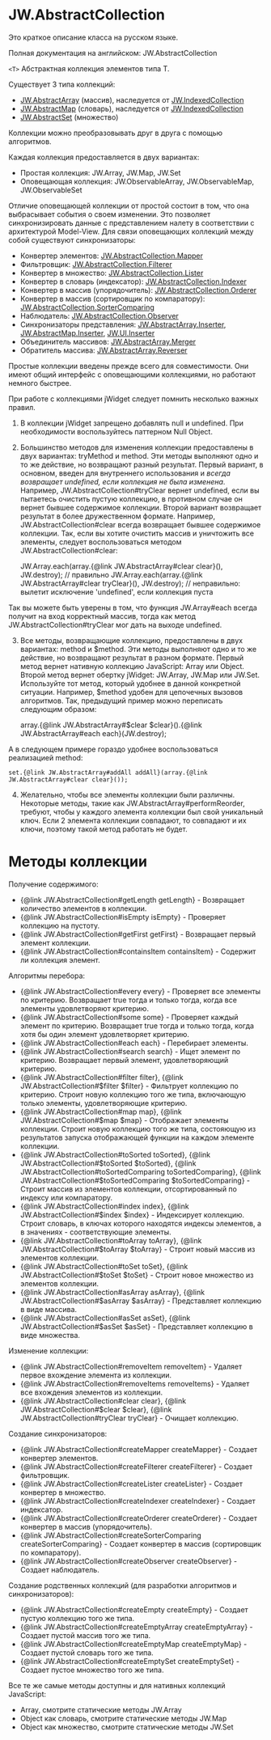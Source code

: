 ﻿# JW.AbstractCollection

Это краткое описание класса на русском языке.

Полная документация на английском: JW.AbstractCollection

`<T>` Абстрактная коллекция элементов типа T.

Существует 3 типа коллекций:

- [JW.AbstractArray](#!/guide/rujwabstractarray) (массив), наследуется от [JW.IndexedCollection](#!/guide/rujwindexedcollection)
- [JW.AbstractMap](#!/guide/rujwabstractmap) (словарь), наследуется от [JW.IndexedCollection](#!/guide/rujwindexedcollection)
- [JW.AbstractSet](#!/guide/rujwabstractset) (множество)

Коллекции можно преобразовывать друг в друга с помощью алгоритмов.

Каждая коллекция предоставляется в двух вариантах:

- Простая коллекция: JW.Array, JW.Map, JW.Set
- Оповещающая коллекция: JW.ObservableArray, JW.ObservableMap, JW.ObservableSet

Отличие оповещающей коллекции от простой состоит в том, что она выбрасывает события о своем изменении. Это позволяет
синхронизировать данные с представлением налету в соответствии с архитектурой Model-View. Для связи оповещающих
коллекций между собой существуют синхронизаторы:

- Конвертер элементов: [JW.AbstractCollection.Mapper](#!/guide/rujwabstractcollectionmapper)
- Фильтровщик: [JW.AbstractCollection.Filterer](#!/guide/rujwabstractcollectionfilterer)
- Конвертер в множество: [JW.AbstractCollection.Lister](#!/guide/rujwabstractcollectionlister)
- Конвертер в словарь (индексатор): [JW.AbstractCollection.Indexer](#!/guide/rujwabstractcollectionindexer)
- Конвертер в массив (упорядочитель): [JW.AbstractCollection.Orderer](#!/guide/rujwabstractcollectionorderer)
- Конвертер в массив (сортировщик по компаратору): [JW.AbstractCollection.SorterComparing](#!/guide/rujwabstractcollectionsortercomparing)
- Наблюдатель: [JW.AbstractCollection.Observer](#!/guide/rujwabstractcollectionobserver)
- Синхронизаторы представления: [JW.AbstractArray.Inserter](#!/guide/rujwabstractarrayinserter), [JW.AbstractMap.Inserter](#!/guide/rujwabstractmapinserter), [JW.UI.Inserter](#!/guide/rujwuiinserter)
- Объединитель массивов: [JW.AbstractArray.Merger](#!/guide/rujwabstractarraymerger)
- Обратитель массива: [JW.AbstractArray.Reverser](#!/guide/rujwabstractarrayreverser)

Простые коллекции введены прежде всего для совместимости. Они имеют общий интерфейс с оповещающими коллекциями,
но работают немного быстрее.

При работе с коллекциями jWidget следует помнить несколько важных правил.

1) В коллекции jWidget запрещено добавлять null и undefined. При необходимости воспользуйтесь паттерном Null Object.

2) Большинство методов для изменения коллекции предоставлены в двух вариантах: tryMethod и method. Эти методы
выполняют одно и то же действие, но возвращают разный результат. Первый вариант, в основном, введен для внутреннего
использования и <em>всегда возвращает undefined, если коллекция не была изменена</em>. Например, JW.AbstractCollection#tryClear вернет
undefined, если вы пытаетесь очистить пустую коллекцию, в противном случае он вернет бывшее содержимое коллекции.
Второй вариант возвращает результат в более дружественном формате. Например, JW.AbstractCollection#clear всегда возвращает бывшее
содержимое коллекции. Так, если вы хотите очистить массив и уничтожить все элементы, следует воспользоваться
методом JW.AbstractCollection#clear:

    JW.Array.each(array.{@link JW.AbstractArray#clear clear}(), JW.destroy); // правильно
    JW.Array.each(array.{@link JW.AbstractArray#clear tryClear}(), JW.destroy); // неправильно: вылетит исключение 'undefined', если коллекция пуста

Так вы можете быть уверены в том, что функция JW.Array#each всегда получит на вход корректный массив, тогда как
метод JW.AbstractCollection#tryClear мог дать на выходе undefined.

3) Все методы, возвращающие коллекцию, предоставлены в двух вариантах: method и $method. Эти методы выполняют одно и
то же действие, но возвращают результат в разном формате. Первый метод вернет нативную коллекцию JavaScript: Array
или Object. Второй метод вернет обертку jWidget: JW.Array, JW.Map или JW.Set. Используйте тот метод, который
удобнее в данной конкретной ситуации. Например, $method удобен для цепочечных вызовов алгоритмов. Так, предыдущий
пример можно переписать следующим образом:

    array.{@link JW.AbstractArray#$clear $clear}().{@link JW.AbstractArray#each each}(JW.destroy);

А в следующем примере гораздо удобнее воспользоваться реализацией method:

    set.{@link JW.AbstractArray#addAll addAll}(array.{@link JW.AbstractArray#clear clear}());

4) Желательно, чтобы все элементы коллекции были различны. Некоторые методы, такие как
JW.AbstractArray#performReorder, требуют, чтобы у каждого элемента коллекции был свой уникальный ключ. Если 2
элемента коллекции совпадают, то совпадают и их ключи, поэтому такой метод работать не будет.

# Методы коллекции

Получение содержимого:

- {@link JW.AbstractCollection#getLength getLength} - Возвращает количество элементов в коллекции.
- {@link JW.AbstractCollection#isEmpty isEmpty} - Проверяет коллекцию на пустоту.
- {@link JW.AbstractCollection#getFirst getFirst} - Возвращает первый элемент коллекции.
- {@link JW.AbstractCollection#containsItem containsItem} - Содержит ли коллекция элемент.

Алгоритмы перебора:

- {@link JW.AbstractCollection#every every} - Проверяет все элементы по критерию.
Возвращает true тогда и только тогда, когда все элементы удовлетворяют критерию.
- {@link JW.AbstractCollection#some some} - Проверяет каждый элемент по критерию.
Возвращает true тогда и только тогда, когда хотя бы один элемент удовлетворяет критерию.
- {@link JW.AbstractCollection#each each} - Перебирает элементы.
- {@link JW.AbstractCollection#search search} - Ищет элемент по критерию.
Возвращает первый элемент, удовлетворяющий критерию.
- {@link JW.AbstractCollection#filter filter}, {@link JW.AbstractCollection#$filter $filter} - Фильтрует коллекцию по критерию.
Строит новую коллекцию того же типа, включающую только элементы, удовлетворяющие критерию.
- {@link JW.AbstractCollection#map map}, {@link JW.AbstractCollection#$map $map} - Отображает элементы коллекции.
Строит новую коллекцию того же типа, состояющую из результатов запуска отображающей функции на каждом элементе
коллекции.
- {@link JW.AbstractCollection#toSorted toSorted}, {@link JW.AbstractCollection#$toSorted $toSorted}, {@link JW.AbstractCollection#toSortedComparing toSortedComparing}, {@link JW.AbstractCollection#$toSortedComparing $toSortedComparing} -
Строит массив из элементов коллекции, отсортированный по индексу
или компаратору.
- {@link JW.AbstractCollection#index index}, {@link JW.AbstractCollection#$index $index} - Индексирует коллекцию.
Строит словарь, в ключах которого находятся индексы элементов, а в значениях - соответствующие элементы.
- {@link JW.AbstractCollection#toArray toArray}, {@link JW.AbstractCollection#$toArray $toArray} - Строит новый массив из элементов коллекции.
- {@link JW.AbstractCollection#toSet toSet}, {@link JW.AbstractCollection#$toSet $toSet} - Строит новое множество из элементов коллекции.
- {@link JW.AbstractCollection#asArray asArray}, {@link JW.AbstractCollection#$asArray $asArray} - Представляет коллекцию в виде массива.
- {@link JW.AbstractCollection#asSet asSet}, {@link JW.AbstractCollection#$asSet $asSet} - Представляет коллекцию в виде множества.

Изменение коллекции:

- {@link JW.AbstractCollection#removeItem removeItem} - Удаляет первое вхождение элемента из коллекции.
- {@link JW.AbstractCollection#removeItems removeItems} - Удаляет все вхождения элементов из коллекции.
- {@link JW.AbstractCollection#clear clear}, {@link JW.AbstractCollection#$clear $clear}, {@link JW.AbstractCollection#tryClear tryClear} - Очищает коллекцию.

Создание синхронизаторов:

- {@link JW.AbstractCollection#createMapper createMapper} - Создает конвертер элементов.
- {@link JW.AbstractCollection#createFilterer createFilterer} - Создает фильтровщик.
- {@link JW.AbstractCollection#createLister createLister} - Создает конвертер в множество.
- {@link JW.AbstractCollection#createIndexer createIndexer} - Создает индексатор.
- {@link JW.AbstractCollection#createOrderer createOrderer} - Создает конвертер в массив (упорядочитель).
- {@link JW.AbstractCollection#createSorterComparing createSorterComparing} - Создает конвертер в массив (сортировщик по компаратору).
- {@link JW.AbstractCollection#createObserver createObserver} - Создает наблюдатель.

Создание родственных коллекций (для разработки алгоритмов и синхронизаторов):

- {@link JW.AbstractCollection#createEmpty createEmpty} - Создает пустую коллекцию того же типа.
- {@link JW.AbstractCollection#createEmptyArray createEmptyArray} - Создает пустой массив того же типа.
- {@link JW.AbstractCollection#createEmptyMap createEmptyMap} - Создает пустой словарь того же типа.
- {@link JW.AbstractCollection#createEmptySet createEmptySet} - Создает пустое множество того же типа.

Все те же самые методы доступны и для нативных коллекций JavaScript:

- Array, смотрите статические методы JW.Array
- Object как словарь, смотрите статические методы JW.Map
- Object как множество, смотрите статические методы JW.Set
